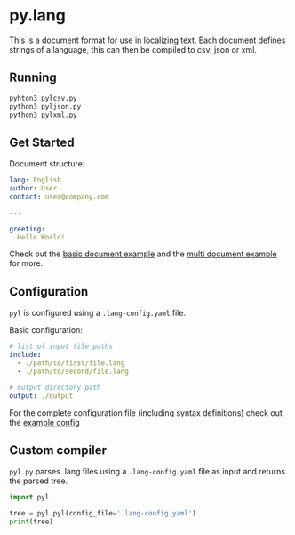 # py.lang

This is a document format for use in localizing text. Each document defines strings of a language, this can then be compiled to csv, json or xml.

## Running

```bash
pyhton3 pylcsv.py
python3 pyljson.py
python3 pylxml.py
```

## Get Started

Document structure:

```yaml
lang: English
author: User
contact: user@company.com

---

greeting:
  Hello World!
```

Check out the [basic document example](./examples/basic.lang) and the [multi document example](./examples/multi-doc.lang) for more.

## Configuration

`pyl` is configured using a `.lang-config.yaml` file.

Basic configuration:

```yaml
# list of input file paths
include:
  - ./path/to/first/file.lang
  - ./path/to/second/file.lang

# output directory path
output: ./output
```

For the complete configuration file (including syntax definitions) check out the [example config](./examples/.lang-config.yaml)

## Custom compiler

`pyl.py` parses .lang files using a `.lang-config.yaml` file as input and returns the parsed tree.

```python
import pyl

tree = pyl.pyl(config_file='.lang-config.yaml')
print(tree)
```
